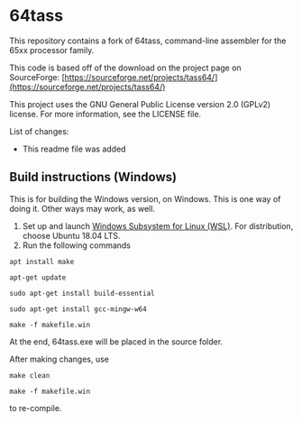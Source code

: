 # 64tass
This repository contains a fork of 64tass, command-line assembler for the 65xx processor family. 

This code is based off of the download on the project page on SourceForge:
[https://sourceforge.net/projects/tass64/](https://sourceforge.net/projects/tass64/)

This project uses the GNU General Public License version 2.0 (GPLv2) license. For more information, see the LICENSE file.

List of changes:
* This readme file was added

## Build instructions (Windows)
This is for building the Windows version, on Windows. This is one way of doing it. Other ways may work, as well.

1. Set up and launch [Windows Subsystem for Linux (WSL)](https://docs.microsoft.com/en-us/windows/wsl/about). For distribution, choose Ubuntu 18.04 LTS.
2. Run the following commands
```
apt install make

apt-get update

sudo apt-get install build-essential

sudo apt-get install gcc-mingw-w64

make -f makefile.win
```
At the end, 64tass.exe will be placed in the source folder.

After making changes, use
```
make clean

make -f makefile.win
```
to re-compile.
